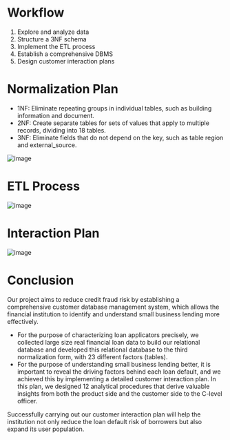 # Workflow
<ol>
  <li>Explore and analyze data </li>
  <li>Structure a 3NF schema </li>
  <li>Implement the ETL process </li>
  <li>Establish a comprehensive DBMS </li>
  <li>Design customer interaction plans </li>
</ol>

# Normalization Plan
<ul>
    <li>1NF: Eliminate repeating groups in individual tables, such as building information and document.</li>
    <li>2NF: Create separate tables for sets of values that apply to multiple records, dividing into 18 tables.</li>
    <li>3NF: Eliminate fields that do not depend on the key, such as table region and external_source.</li>
</ul>

![image](https://user-images.githubusercontent.com/102703087/202594047-738ab8dc-bc7f-4097-b199-44238b813643.png)

# ETL Process
![image](https://user-images.githubusercontent.com/102703087/202594217-861a1230-6c8b-48d0-91d9-db4cd693b94d.png)

# Interaction Plan
![image](https://user-images.githubusercontent.com/102703087/202594326-048c51b8-7627-4529-aa92-b99b63cf08bb.png)


# Conclusion
Our project aims to reduce credit fraud risk by establishing a comprehensive customer database management system, which allows the financial institution to identify and understand small business lending more effectively. 

<ul>
  <li> For the purpose of characterizing loan applicators precisely, we collected large size real financial loan data to build our relational database and developed this relational database to the third normalization form, with 23 different factors (tables). </li>
  <li> For the purpose of understanding small business lending better, it is important to reveal the driving factors behind each loan default, and we achieved this by implementing a detailed customer interaction plan. In this plan, we designed 12 analytical procedures that derive valuable insights from both the product side and the customer side to the C-level officer.</li>
</ul>

Successfully carrying out our customer interaction plan will help the institution not only reduce the loan default risk of borrowers but also expand its user population.
